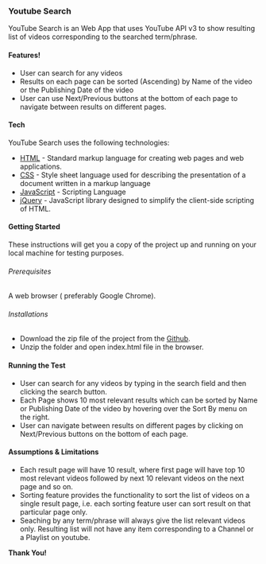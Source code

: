 ### Youtube Search

YouTube Search is an Web App that uses YouTube API v3 to show resulting list of videos corresponding to the searched term/phrase.
#### Features!

  - User can search for any videos
  - Results on each page can be sorted (Ascending) by Name of the video or the Publishing Date of the video
  - User can use Next/Previous buttons at the bottom of each page to navigate between results on different pages.

#### Tech
YouTube Search uses the following technologies:
* [HTML](https://www.w3.org/html/) - Standard markup language for creating web pages and web applications.
* [CSS](https://www.w3.org/Style/CSS/Overview.en.html) - Style sheet language used for describing the presentation of a document written in a markup language
* [JavaScript](https://developer.mozilla.org/bm/docs/Web/JavaScript
) - Scripting Language
* [jQuery](https://jquery.com/) - JavaScript library designed to simplify the client-side scripting of HTML.

#### Getting Started
These instructions will get you a copy of the project up and running on your local machine for testing purposes.
###### Prerequisites
A web browser ( preferably Google Chrome).
###### Installations
- Download the zip file of the project from the [Github](https://github.com/appurva21/youtube-search).
- Unzip the folder and open index.html file in the browser.

#### Running the Test

- User can search for any videos by typing in the search field and then clicking the search button.
- Each Page shows 10 most relevant results which can be sorted by Name or Publishing Date of the video by hovering over the Sort By menu on the right.
- User can navigate between results on different pages by clicking on Next/Previous buttons on the bottom of each page.

#### Assumptions & Limitations
- Each result page will have 10 result, where first page will have top 10 most relevant videos followed by next 10 relevant videos on the next page and so on.
- Sorting feature provides the functionality to sort the list of videos on a single result page, i.e. each sorting feature user can sort result on that particular page only.
- Seaching by any term/phrase will always give the list relevant videos only. Resulting list will not have any item corresponding to a Channel or a Playlist on youtube.

**Thank You!**


